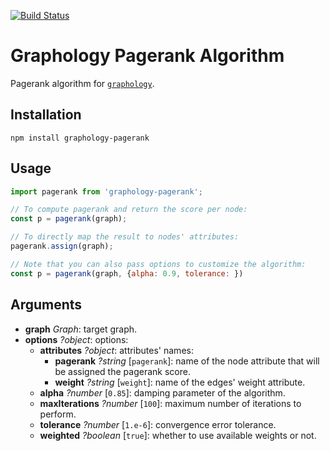 [![Build Status](https://travis-ci.org/graphology/graphology-pagerank.svg)](https://travis-ci.org/graphology/graphology-pagerank)

# Graphology Pagerank Algorithm

Pagerank algorithm for [`graphology`](https://graphology.github.io).

## Installation

```
npm install graphology-pagerank
```

## Usage

```js
import pagerank from 'graphology-pagerank';

// To compute pagerank and return the score per node:
const p = pagerank(graph);

// To directly map the result to nodes' attributes:
pagerank.assign(graph);

// Note that you can also pass options to customize the algorithm:
const p = pagerank(graph, {alpha: 0.9, tolerance: })
```

## Arguments

* **graph** *Graph*: target graph.
* **options** *?object*: options:
  * **attributes** *?object*: attributes' names:
    * **pagerank** *?string* [`pagerank`]: name of the node attribute that will be assigned the pagerank score.
    * **weight** *?string* [`weight`]: name of the edges' weight attribute. 
  * **alpha** *?number* [`0.85`]: damping parameter of the algorithm.
  * **maxIterations** *?number* [`100`]: maximum number of iterations to perform.
  * **tolerance** *?number* [`1.e-6`]: convergence error tolerance.
  * **weighted** *?boolean* [`true`]: whether to use available weights or not.

